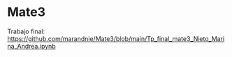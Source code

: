 # Mate3
Trabajo final:
https://github.com/marandnie/Mate3/blob/main/Tp_final_mate3_Nieto_Marina_Andrea.ipynb
